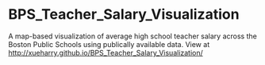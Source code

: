 # BPS_Teacher_Salary_Visualization

A map-based visualization of average high school teacher salary across the Boston Public Schools using publically available data.
View at http://xueharry.github.io/BPS_Teacher_Salary_Visualization/
